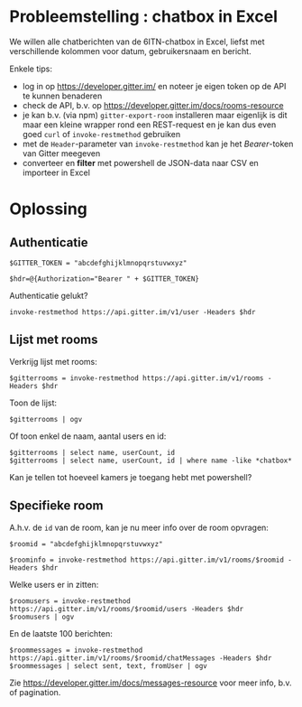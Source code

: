 # Probleemstelling : chatbox in Excel

We willen alle chatberichten van de 6ITN-chatbox in Excel, liefst met
verschillende kolommen voor datum, gebruikersnaam en bericht.

Enkele tips:

- log in op https://developer.gitter.im/ en noteer je eigen token op de API te kunnen benaderen
- check de API, b.v. op https://developer.gitter.im/docs/rooms-resource
- je kan b.v. (via npm) `gitter-export-room` installeren maar eigenlijk is dit maar een kleine wrapper rond een REST-request
  en je kan dus even goed `curl` of `invoke-restmethod` gebruiken
- met de `Header`-parameter van `invoke-restmethod` kan je het *Bearer*-token van Gitter meegeven
- converteer en **filter** met powershell de JSON-data naar CSV en importeer in Excel


# Oplossing

## Authenticatie 

```
$GITTER_TOKEN = "abcdefghijklmnopqrstuvwxyz"

$hdr=@{Authorization="Bearer " + $GITTER_TOKEN}
```

Authenticatie gelukt?

```
invoke-restmethod https://api.gitter.im/v1/user -Headers $hdr
```

## Lijst met rooms

Verkrijg lijst met rooms:

```
$gitterrooms = invoke-restmethod https://api.gitter.im/v1/rooms -Headers $hdr
```

Toon de lijst:

```
$gitterrooms | ogv
```

Of toon enkel de naam, aantal users en id:

```
$gitterrooms | select name, userCount, id
$gitterrooms | select name, userCount, id | where name -like *chatbox*
```

Kan je tellen tot hoeveel kamers je toegang hebt met powershell?

## Specifieke room

A.h.v. de `id` van de room, kan je nu meer info over de room opvragen:

```
$roomid = "abcdefghijklmnopqrstuvwxyz"

$roominfo = invoke-restmethod https://api.gitter.im/v1/rooms/$roomid -Headers $hdr
```

Welke users er in zitten:

```
$roomusers = invoke-restmethod https://api.gitter.im/v1/rooms/$roomid/users -Headers $hdr
$roomusers | ogv
```

En de laatste 100 berichten:

```
$roommessages = invoke-restmethod https://api.gitter.im/v1/rooms/$roomid/chatMessages -Headers $hdr
$roommessages | select sent, text, fromUser | ogv
```

Zie https://developer.gitter.im/docs/messages-resource voor meer info, b.v. of pagination.
